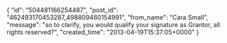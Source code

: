  {
   "id": "504481166254487",
   "post_id": "462493170453287_498809460154991",
   "from_name": "Cara Small",
   "message": "so to clarify, you would qualify your signature as Grantor, all rights reserved?",
   "created_time": "2013-04-19T15:37:05+0000"
 }
